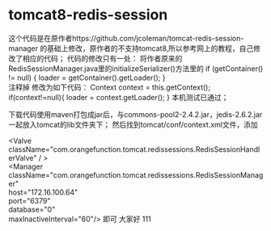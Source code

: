 # tomcat8-redis-session
这个代码是在原作者https://github.com/jcoleman/tomcat-redis-session-manager
的基础上修改，原作者的不支持tomcat8,所以参考网上的教程，自己修改了相应的代码；
代码的修改只有一处：
将作者原来的RedisSessionManager.java里的initializeSerializer()方法里的
    if (getContainer() != null) {
     loader = getContainer().getLoader();
    }    
注释掉
修改为如下代码：
Context context = this.getContext();
    if(context!=null){
    	loader = context.getLoader();
    }
 本机测试已通过；
 
下载代码使用maven打包成jar后，与commons-pool2-2.4.2.jar，jedis-2.6.2.jar一起放入tomcat的lib文件夹下；
然后找到tomcat/conf/context.xml文件，添加

   &lt;Valve className="com.orangefunction.tomcat.redissessions.RedisSessionHandlerValve" /	&gt;             
  &lt;Manager className="com.orangefunction.tomcat.redissessions.RedisSessionManager"   
        host="172.16.100.64"   
        port="6379"   
        database="0"   
        maxInactiveInterval="60"/&gt;
  即可
大家好
111